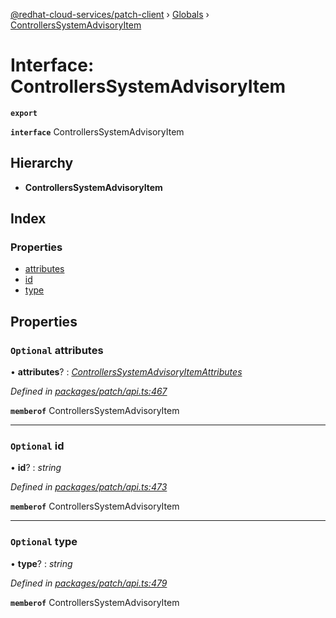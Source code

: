 [@redhat-cloud-services/patch-client](../README.md) › [Globals](../globals.md) › [ControllersSystemAdvisoryItem](controllerssystemadvisoryitem.md)

# Interface: ControllersSystemAdvisoryItem

**`export`** 

**`interface`** ControllersSystemAdvisoryItem

## Hierarchy

* **ControllersSystemAdvisoryItem**

## Index

### Properties

* [attributes](controllerssystemadvisoryitem.md#optional-attributes)
* [id](controllerssystemadvisoryitem.md#optional-id)
* [type](controllerssystemadvisoryitem.md#optional-type)

## Properties

### `Optional` attributes

• **attributes**? : *[ControllersSystemAdvisoryItemAttributes](controllerssystemadvisoryitemattributes.md)*

*Defined in [packages/patch/api.ts:467](https://github.com/RedHatInsights/javascript-clients/blob/e5f39d2/packages/patch/api.ts#L467)*

**`memberof`** ControllersSystemAdvisoryItem

___

### `Optional` id

• **id**? : *string*

*Defined in [packages/patch/api.ts:473](https://github.com/RedHatInsights/javascript-clients/blob/e5f39d2/packages/patch/api.ts#L473)*

**`memberof`** ControllersSystemAdvisoryItem

___

### `Optional` type

• **type**? : *string*

*Defined in [packages/patch/api.ts:479](https://github.com/RedHatInsights/javascript-clients/blob/e5f39d2/packages/patch/api.ts#L479)*

**`memberof`** ControllersSystemAdvisoryItem
